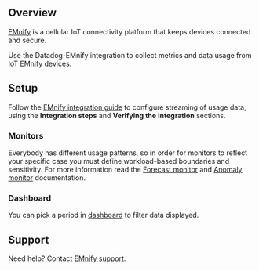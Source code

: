## Overview
[EMnify][1] is a cellular IoT connectivity platform that keeps devices
connected and secure.

Use the Datadog-EMnify integration to collect metrics and data usage from IoT EMnify devices.

## Setup
Follow the [EMnify integration guide][2] to configure streaming of usage data, using the **Integration steps** and **Verifying the integration** sections.

### Monitors

Everybody has different usage patterns, so in order for monitors to reflect your specific case you must
define workload-based boundaries and sensitivity.
For more information read the [Forecast monitor][4] and [Anomaly monitor][5] documentation.

### Dashboard

You can pick a period in [dashboard][6] to filter data displayed.

## Support

Need help? Contact [EMnify support][3].

[1]: https://www.emnify.com/
[2]: https://www.emnify.com/integration-guides/emnify-datastreamer-integration-for-datadog
[3]: https://support.emnify.com/hc/en-us
[4]: https://docs.datadoghq.com/monitors/create/types/forecasts/?tab=linear
[5]: https://docs.datadoghq.com/monitors/create/types/anomaly/
[6]: https://app.datadoghq.com/dashboard/lists?q=emnify